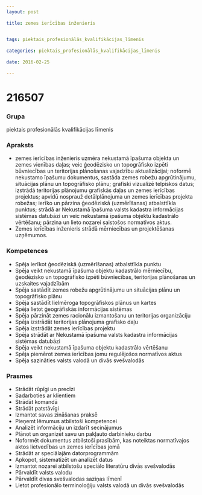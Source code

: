 ```yaml
---
layout: post
    
title: zemes ierīcības inženieris

    
tags: piektais_profesionālās_kvalifikācijas_līmenis
    
categories: piektais_profesionālās_kvalifikācijas_līmenis
    
date: 2016-02-25
    
---
```

# 216507

### Grupa
piektais profesionālās kvalifikācijas līmenis


### Apraksts

* zemes ierīcības inženieris uzmēra nekustamā īpašuma objekta un zemes vienības daļas; veic ģeodēzisko un topogrāfisko izpēti būvniecības un teritorijas plānošanas vajadzību aktualizācijai; noformē nekustamo īpašumu dokumentus, sastāda zemes robežu apgrūtinājumu, situācijas plānu un topogrāfisko plānu; grafiski vizualizē telpiskos datus; izstrādā teritorijas plānojumu grafiskās daļas un zemes ierīcības projektus; apvidū nosprauž detālplānojuma un zemes ierīcības projekta robežas; ierīko un pārzina ģeodēziskā (uzmērīšanas) atbalsttīkla punktus; strādā ar Nekustamā īpašuma valsts kadastra informācijas sistēmas datubāzi un veic nekustamā īpašuma objektu kadastrālo vērtēšanu; pārzina un lieto nozarei saistošos normatīvos aktus. 
* Zemes ierīcības inženieris strādā mērniecības un projektēšanas uzņēmumos. 

### Kompetences

* Spēja ierīkot ģeodēziskā (uzmērīšanas) atbalsttīkla punktu
* Spēja veikt nekustamā īpašuma objektu kadastrālo mērniecību, ģeodēzisko un topogrāfisko izpēti būvniecības, teritorijas plānošanas un uzskaites vajadzībām
* Spēja sastādīt zemes robežu apgrūtinājumu un situācijas plānu un topogrāfisko plānu
* Spēja sastādīt lielmēroga topogrāfiskos plānus un kartes
* Spēja lietot ģeogrāfiskās informācijas sistēmas
* Spēja pārzināt zemes racionālu izmantošanu un teritorijas organizāciju
* Spēja izstrādāt teritorijas plānojuma grafisko daļu
* Spēja izstrādāt zemes ierīcības projektu
* Spēja strādāt ar Nekustamā īpašuma valsts kadastra informācijas sistēmas datubāzi
* Spēja veikt nekustamā īpašuma objektu kadastrālo vērtēšanu
* Spēja piemērot zemes ierīcības jomu regulējošos normatīvos aktus
* Spēja sazināties valsts valodā un divās svešvalodās

### Prasmes 
* Strādāt rūpīgi un precīzi
* Sadarboties ar klientiem
* Strādāt komandā
* Strādāt patstāvīgi
* Izmantot savas zināšanas praksē
* Pieņemt lēmumus atbilstoši kompetencei
* Analizēt informāciju un izdarīt secinājumus
* Plānot un organizēt savu un pakļauto darbinieku darbu
* Noformēt dokumentus atbilstoši prasībām, kas noteiktas normatīvajos aktos lietvedības un zemes ierīcības jomā
* Strādāt ar speciālajām datorprogrammām
* Apkopot, sistematizēt un analizēt datus
* Izmantot nozarei atbilstošu speciālo literatūru divās svešvalodās
* Pārvaldīt valsts valodu
* Pārvaldīt divas svešvalodas saziņas līmenī
* Lietot profesionālo terminoloģiju valsts valodā un divās svešvalodās